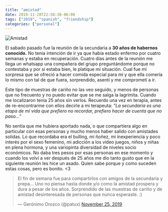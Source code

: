 ```yaml
---
title: "amistad"
date: 2019-11-28T22:58:38-06:00
tags: ["2019", "spanish", "friendship"]
categories: ["personal"]
---
```


![Amistad](/images/amistad.jpg)

El sabado pasado fue la reunión de la secundaria a **30 años de habernos conocido.** No tenia intención de ir ya que había estado enfermo por cuatro semanas y estaba en recuperación. Cuatro días antes de la reunión me llega un whatsapp una compañera del  grupo preguntándome porque no contestaba y por si estaba bien, le platique mi situación. Cual fue mi sorpresa que se ofreció a hacer comida especial para mi y que ella comería lo mismo con tal de que fuera, sorprendido, asentí y me comprometí a ir. 

Este tipo de muestras de cariño no las veo seguido, y menos de personas que no frecuento y no puedo evitar que se me salga la lagrimita. Cuando me localizaron tenia 25 años sin verlos.  Recuerdo una vez en terapia, antes de re-encontrarme con ellos decirle a mi terapeuta: _"La secundaria es una etapa de mi vida que prefiero no recordar, prefiero hacer de cuenta que no paso..."_ 

No sentía que me hubiera aportado nada, o que compartiera algo en particular con esas personas y mucho menos haber salido con amistades solidas. Lo que recordaba era el bulling, mi ñoñez, mi inexperiencia y poco interés por el sexo femenino, mi adicción a los vídeo juegos, niños y niñas en plena hormona, y una variopinta diversidad de niveles socio económicos. No daba tres pesos por esas personas en ese momento y cuando los volví a ver después de 25 años me dio tanto gusto que en la siguiente reunión les hice un asado. Quien sabe porque y como suceden estas cosas, pero es bonito. <3

<blockquote class="twitter-tweet"><p lang="es" dir="ltr">El fin de semana fue para compartirlos con amigos de la secundaria y prepa... Uno no piensa hasta donde y/o como la amistad prospera y dura a pesar de los años. Sorprendido de las muestras de cariño y de amistad desinteresada de personas que nunca esperaste. :)</p>&mdash; Gerónimo Orozco (@patux) <a href="https://twitter.com/patux/status/1198994474614972418?ref_src=twsrc%5Etfw">November 25, 2019</a></blockquote>
